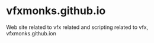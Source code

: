 # vfxmonks.github.io
Web site related to vfx related and scripting related to vfx, vfxmonks.github.ion
